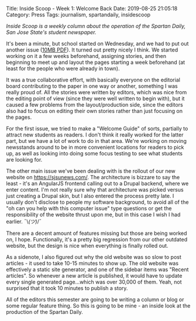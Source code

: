Title: Inside Scoop - Week 1: Welcome Back
Date: 2019-08-25 21:05:18
Category: Press
Tags: journalism, spartandaily, insidescoop

_Inside Scoop is a weekly column about the operation of the Spartan Daily, San Jose State's student newspaper._

It's been a minute, but school started on Wednesday, and we had to put out another issue ([10MB PDF](https://scholarworks.sjsu.edu/cgi/viewcontent.cgi?article=1044&context=spartan_daily_2019)). It turned out pretty nicely I think. We started working on it a few weeks beforehand, assigning stories, and then beginning to meet up and layout the pages starting a week beforehand (at least for the people who were already in town).

It was a true collaborative effort, with basically everyone on the editorial board contributing to the paper in one way or another, something I was really proud of. All the stories were written by editors, which was nice from the editing point of view (since they were well written to begin with), but it caused a few problems from the layout/production side, since the editors also had to focus on editing their own stories rather than just focusing on the pages.

For the first issue, we tried to make a "Welcome Guide" of sorts, partially to attract new students as readers. I don't think it really worked for the latter part, but we have a lot of work to do in that area. We're working on moving newsstands around to be in more convenient locations for readers to pick up, as well as looking into doing some focus testing to see what students are looking for.

The other main issue we've been dealing with is the rollout of our new website on <https://sjsunews.com/>. The architecture is bizzare to say the least - it's an AngularJS frontend calling out to a Drupal backend, where we enter content. I'm not really sure why that architecture was picked versus just creating a Drupal skin, but I also entered the process pretty late. I usually don't disclose to people my software background, to avoid all of the "oh can you help with this computer issue" type questions or get the responsibility of the website thrust upon me, but in this case I wish I had earlier. ¯\\_(ツ)_/¯

There are a decent amount of features missing but those are being worked on, I hope. Functionally, it's a pretty big regression from our other outdated website, but the design is nice when everything is finally rolled out.

As a sidenote, I also figured out why the old website was so slow to post articles - it used to take 10-15 minutes to show up. The old website was effectively a static site generator, and one of the sidebar items was "Recent articles". So whenever a new article is published, it would have to update every single generated page...which was over 30,000 of them. Yeah, not surprised that it took 10 minutes to publish a story.

All of the editors this semester are going to be writing a column or blog or some regular feature thing. So this is going to be mine - an inside look at the production of the Spartan Daily.
